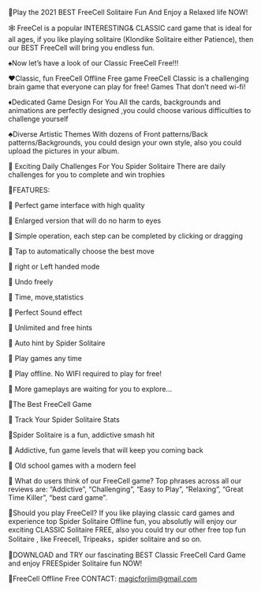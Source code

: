 
🌈Play the 2021 BEST FreeCell Solitaire Fun And Enjoy a Relaxed life NOW!

🕸 FreeCel is a popular INTERESTING& CLASSIC card game that is ideal for all ages, if you like playing solitaire (Klondike Solitaire either Patience), then our BEST FreeCell will bring you endless fun.

♠️Now let’s have a look of our Classic FreeCell Free!!!

♥️Classic, fun FreeCell Offline Free game FreeCell Classic is a challenging brain game that everyone can play for free! Games That don’t need wi-fi!

♦️Dedicated Game Design For You All the cards, backgrounds and animations are perfectly designed ,you could choose various difficulties to challenge yourself

♣️Diverse Artistic Themes With dozens of Front patterns/Back patterns/Backgrounds, you could design your own style, also you could upload the pictures in your album.

📅 Exciting Daily Challenges For You Spider Solitaire There are daily challenges for you to complete and win trophies

🌈FEATURES:

🌵 Perfect game interface with high quality

🌵 Enlarged version that will do no harm to eyes

🌵 Simple operation, each step can be completed by clicking or dragging

🌵 Tap to automatically choose the best move

🌵 right or Left handed mode

🌵 Undo freely

🌵 Time, move,statistics

🌵 Perfect Sound effect

🌵 Unlimited and free hints

🌵 Auto hint by Spider Solitaire

🌵 Play games any time

🌵 Play offline. No WIFI required to play for free!

🌵 More gameplays are waiting for you to explore...

🌈The Best FreeCell Game

🌹 Track Your Spider Solitaire Stats

🌹Spider Solitaire is a fun, addictive smash hit

🌹 Addictive, fun game levels that will keep you coming back

🌹 Old school games with a modern feel

🌹 What do users think of our FreeCell game? Top phrases across all our reviews are: “Addictive”, “Challenging”, “Easy to Play”, “Relaxing”, “Great Time Killer”, “best card game”.

🌹Should you play FreeCell? If you like playing classic card games and experience top Spider Solitaire Offline fun, you absolutly will enjoy our exciting CLASSIC Solitaire FREE, also you could try our other free top fun Solitaire , like Freecell, Tripeaks，spider solitaire and so on.

📲DOWNLOAD and TRY our fascinating BEST Classic FreeCell Card Game and enjoy FREESpider Solitaire fun NOW!

📧FreeCell Offline Free CONTACT: magicforjim@gmail.com
<!--
**mianzhao/mianzhao** is a ✨ _special_ ✨ repository because its `README.md` (this file) appears on your GitHub profile.

Here are some ideas to get you started:

- 🔭 I’m currently working on ...
- 🌱 I’m currently learning ...
- 👯 I’m looking to collaborate on ...
- 🤔 I’m looking for help with ...
- 💬 Ask me about ...
- 📫 How to reach me: ...
- 😄 Pronouns: ...
- ⚡ Fun fact: ...
-->
